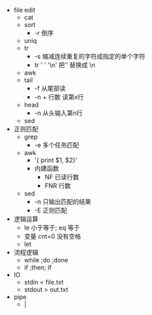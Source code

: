 * file edit
    * cat
    * sort
        * -r 倒序
    * uniq
    * tr
        * -s 缩减连续重复的字符成指定的单个字符
        * tr ' ' '\n' 把‘’ 替换成 \n 
    * awk
    * tail
        * -f 从尾部读
        * -n + 行数 读第x行 
    * head
        * -n 从头输入第n行
    * sed
* 正则匹配
    * grep
        * -e 多个任务匹配
    * awk
        * '{ print $1, $2}'
        * 内建函数
            * NF 已读行数
            * FNR 行数
    * sed
        * -n 只输出匹配的结果
        * -E 正则匹配
* 逻辑运算
    * le 小于等于; eq 等于
    * 变量 cnt=0 没有空格
    * let
* 流程逻辑
    * while ;do ;done
    * if ;then; if
* IO
    * stdin < file.txt
    * stdout > out.txt 
* pipe
    * |


